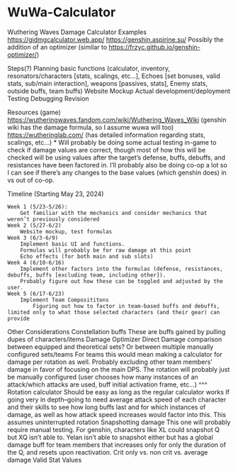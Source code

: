 # WuWa-Calculator

Wuthering Waves Damage Calculator
    Examples
        https://gidmgcalculator.web.app/
        https://genshin.aspirine.su/
            Possibly the addition of an optimizer (similar to https://frzyc.github.io/genshin-optimizer/)
            
Steps(?)
    Planning basic functions (calculator, inventory, resonators/characters [stats, scalings, etc…], Echoes [set bonuses, valid stats, sub/main interaction], weapons [passives, stats], Enemy stats, outside buffs, team buffs)
    Website Mockup
    Actual development/deployment
        Testing
        Debugging
        Revision
        
Resources (game)
    https://wutheringwaves.fandom.com/wiki/Wuthering_Waves_Wiki (genshin wiki   has the damage formula, so I assume wuwa will too)
    https://wutheringlab.com/ (has detailed information regarding stats, scalings, etc…)
    * Will probably be doing some actual testing in-game to check if damage values are correct, though most of how this will be checked will be using values after the target’s defense, buffs, debuffs, and resistances have been factored in. I’ll probably also be doing co-op a lot so I can see if there’s any changes to the base values (which genshin does) in vs out of co-op.
    
Timeline (Starting May 23, 2024)

    Week 1 (5/23-5/26):
        Get familiar with the mechanics and consider mechanics that weren’t previously considered
    Week 2 (5/27-6/2)
        Website mockup, test formulas
    Week 3 (6/3-6/9)
        Implement basic UI and functions. 
        Formulas will probably be for raw damage at this point
        Echo effects (for both main and sub slots)
    Week 4 (6/10-6/16)
        Implement other factors into the formulas (defense, resistances, debuffs, buffs [excluding team, including other]).
        Probably figure out how these can be toggled and adjusted by the user.
    Week 5 (6/17-6/23)
        Implement Team Composititons
            Figuring out how to factor in team-based buffs and debuffs, limited only to what those selected characters (and their gear) can provide
            
Other Considerations
    Constellation buffs 
        These are buffs gained by pulling dupes of characters/items
    Damage Optimizer 
        Direct Damage comparison between equipped and theoretical sets? Or between multiple manually configured sets/teams
        For teams this would mean making a calculator for damage per rotation as well. Probably excluding other team members’ damage in favor of focusing on the main DPS. The rotation will probably just be manually configured (user chooses how many instances of an attack/which attacks are used, buff initial activation frame, etc…)
    ^^^ Rotation calculator
        Should be easy as long as the regular calculator works
        If going very in depth–going to need average attack speed of each character and their skills to see how long buffs last and for which instances of damage, as well as how attack speed increases would factor into this.
        This assumes uninterrupted rotation 
    Snapshotting damage
        This one will probably require manual testing. For genshin, characters like XL could snapshot Q but XQ isn’t able to. Yelan isn’t able to snapshot either but has a global damage buff for team members that increases only for only the duration of the Q, and resets upon reactivation.
        Crit only vs. non crit vs. average damage
        Valid Stat Values
